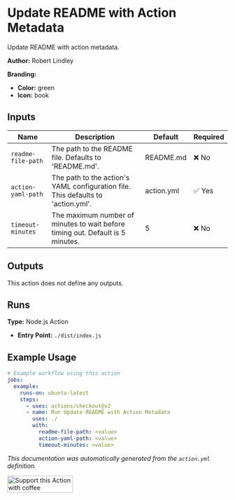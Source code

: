# Update README with Action Metadata

Update README with action metadata.

**Author:** Robert Lindley

**Branding:**

- **Color:** green
- **Icon:** book

## Inputs

| Name               | Description                                                                      | Default    | Required |
| ------------------ | -------------------------------------------------------------------------------- | ---------- | -------- |
| `readme-file-path` | The path to the README file. Defaults to 'README.md'.                            | README.md  | ❌ No    |
| `action-yaml-path` | The path to the action's YAML configuration file. This defaults to 'action.yml'. | action.yml | ✅ Yes   |
| `timeout-minutes`  | The maximum number of minutes to wait before timing out. Default is 5 minutes.   | 5          | ❌ No    |

## Outputs

This action does not define any outputs.

## Runs

**Type:** Node.js Action

- **Entry Point:** `./dist/index.js`

## Example Usage

```yaml
# Example workflow using this action
jobs:
  example:
    runs-on: ubuntu-latest
    steps:
      - uses: actions/checkout@v2
      - name: Run Update README with Action Metadata
        uses: ./
        with:
          readme-file-path: <value>
          action-yaml-path: <value>
          timeout-minutes: <value>
```

_This documentation was automatically generated from the `action.yml`
definition._

<a href="https://www.buymeacoffee.com/coderrob" target="_blank"><img src="https://cdn.buymeacoffee.com/buttons/v2/default-white.png" alt="Support this Action with coffee" style="height: 39px !important;width: 150px !important;" ></a>
